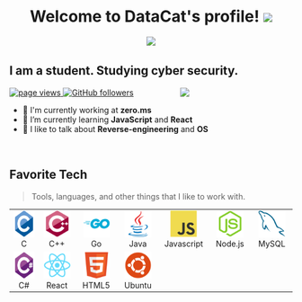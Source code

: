<h1 align="center" id="header-msg">
  Welcome to DataCat's profile!
  <img src="https://media.giphy.com/media/hvRJCLFzcasrR4ia7z/giphy.gif" width="28">
</h1>

<p align="center">
  <a href="https://readme-typing-svg.herokuapp.com">
  <img src="https://readme-typing-svg.herokuapp.com/?lines=Welcome%20to%20my%20GitHub%20profile!;I%20am%20a%20beginner%20at%20programming;Always%20learning%20new%20things&font=Fira%20Code&center=true&width=440&height=45&color=f75c7e&vCenter=true&size=22">
  </a>
</p>

<h2>I am a student. Studying cyber security.</h2>
<p align="left">
  <a href="https://github.com/zero-ms/zero-ms">
    <img src="https://komarev.com/ghpvc/?username=zero-ms" alt="page views">
  </a>
  <a href="https://github.com/zero-ms?tab=followers">
    <img alt="GitHub followers" src="https://img.shields.io/github/followers/zero-ms?color=green&logo=github">
  </a>
  <a href="https://github.com">
  <img align='right' src='https://user-images.githubusercontent.com/5713670/87202985-820dcb80-c2b6-11ea-9f56-7ec461c497c3.gif' width='200'>
  </a>
</p>

- :office: I'm currently working at **zero.ms**
- :seedling: I’m currently learning **JavaScript** and **React**
- :speech_balloon: I like to talk about **Reverse-engineering** and **OS**

<br>

<h2 align="left" id="favorite-tech">Favorite Tech</h2>

> Tools, languages, and other things that I like to work with.

<table>
  <tr>
    <td align="center" width="96">
      <a href="https://en.cppreference.com/w/">
        <img src="./img/c-original.svg" width="48" height="48" alt="C">
      </a>
      <br>C
    </td>
    <td align="center" width="96">
      <a href="https://en.cppreference.com/w/">
        <img src="./img/cplusplus-original.svg" width="48" height="48" alt="CPP">
      </a>
      <br>C++
    </td>
    <td align="center" width="96">
      <a href="https://go.dev/ref/spec">
        <img src="./img/go-original-wordmark.svg" width="48" height="48" alt="Go">
      </a>
      <br>Go
    </td>
    <td align="center" width="96">
      <a href="https://docs.oracle.com/en/java/javase/18/docs/api/index.html">
        <img src="./img/java-original.svg" width="48" height="48" alt="Java">
      </a>
      <br>Java
    </td>
    <td align="center" width="96">
      <a href="https://developer.mozilla.org/en/docs/Web/JavaScript/Reference">
        <img src="./img/javascript-original.svg" width="48" height="48" alt="Javascript">
      </a>
      <br>Javascript
    </td>
    <td align="center" width="96">
      <a href="https://nodejs.org/en/docs/">
        <img src="./img/nodejs-original.svg" width="48" height="48" alt="Nodejs">
      </a>
      <br>Node.js
    </td>
    <td align="center" width="96">
      <a href="https://dev.mysql.com/doc/">
        <img src="./img/mysql-original.svg" width="48" height="48" alt="MySQL">
      </a>
      <br>MySQL
    </td>
  </tr>
  <tr>
    <td align="center" width="96">
      <a href="https://docs.microsoft.com/en-us/dotnet/csharp/">
        <img src="./img/csharp-original.svg" width="48" height="48" alt="CSharp">
      </a>
      <br>C#
    </td>
    <td align="center" width="96">
      <a href="https://en.reactjs.org/docs/getting-started.html">
        <img src="./img/react-original.svg" width="48" height="48" alt="React">
      </a>
      <br>React
    </td>
    <td align="center" width="96">
      <a href="https://developer.mozilla.org/en-US/docs/Glossary/HTML5">
        <img src="./img/html5-original.svg" width="48" height="48" alt="HTML5">
      </a>
      <br>HTML5
    </td>
    <td align="center" width="96">
      <a href="https://ubuntu.com/">
        <img src="./img/ubuntu-plain.svg" width="48" height="48" alt="Ubuntu">
      </a>
      <br>Ubuntu
    </td>
  </tr>
</table>
